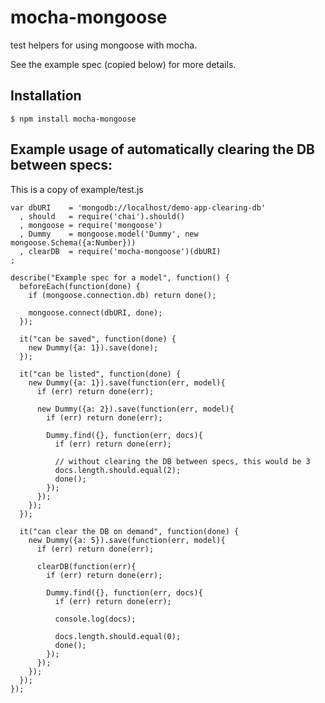 mocha-mongoose
==============

test helpers for using mongoose with mocha.

See the example spec (copied below) for more details.

## Installation

    $ npm install mocha-mongoose

## Example usage of automatically clearing the DB between specs:

This is a copy of example/test.js

    var dbURI    = 'mongodb://localhost/demo-app-clearing-db'
      , should   = require('chai').should()
      , mongoose = require('mongoose')
      , Dummy    = mongoose.model('Dummy', new mongoose.Schema({a:Number}))
      , clearDB  = require('mocha-mongoose')(dbURI)
    ;

    describe("Example spec for a model", function() {
      beforeEach(function(done) {
        if (mongoose.connection.db) return done();

        mongoose.connect(dbURI, done);
      });

      it("can be saved", function(done) {
        new Dummy({a: 1}).save(done);
      });

      it("can be listed", function(done) {
        new Dummy({a: 1}).save(function(err, model){
          if (err) return done(err);

          new Dummy({a: 2}).save(function(err, model){
            if (err) return done(err);

            Dummy.find({}, function(err, docs){
              if (err) return done(err);

              // without clearing the DB between specs, this would be 3
              docs.length.should.equal(2);
              done();
            });
          });
        });
      });

      it("can clear the DB on demand", function(done) {
        new Dummy({a: 5}).save(function(err, model){
          if (err) return done(err);

          clearDB(function(err){
            if (err) return done(err);

            Dummy.find({}, function(err, docs){
              if (err) return done(err);

              console.log(docs);

              docs.length.should.equal(0);
              done();
            });
          });
        });
      });
    });
